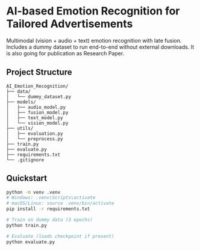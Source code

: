 # AI-based Emotion Recognition for Tailored Advertisements

Multimodal (vision + audio + text) emotion recognition with late fusion. Includes a dummy dataset to run end-to-end without external downloads.
It is also going for publication as Research Paper.


## Project Structure
```
AI_Emotion_Recognition/
├── data/
│   └── dummy_dataset.py
├── models/
│   ├── audio_model.py
│   ├── fusion_model.py
│   ├── text_model.py
│   └── vision_model.py
├── utils/
│   ├── evaluation.py
│   └── preprocess.py
├── train.py
├── evaluate.py
├── requirements.txt
└── .gitignore
```

## Quickstart
```bash
python -m venv .venv
# Windows: .venv\Scripts\activate
# macOS/Linux: source .venv/bin/activate
pip install -r requirements.txt

# Train on dummy data (3 epochs)
python train.py

# Evaluate (loads checkpoint if present)
python evaluate.py
```
